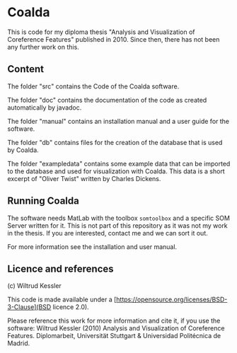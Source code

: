 # Coalda

This is code for my diploma thesis "Analysis and Visualization of Coreference Features" published in 2010. Since then, there has not been any further work on this.


## Content

The folder "src" contains the Code of the Coalda software.

The folder "doc" contains the documentation of the code as created automatically by javadoc.

The folder "manual" contains an installation manual and a user guide for the software.

The folder "db" contains files for the creation of the database that is used by Coalda.

The folder "exampledata" contains some example data that can be imported to the database and used for visualization with Coalda. This data is a short excerpt of "Oliver Twist" written by Charles Dickens.

## Running Coalda

The software needs MatLab with the toolbox `somtoolbox` and a specific SOM Server written for it. This is not part of this repository as it was not my work in the thesis. If you are interested, contact me and we can sort it out.

For more information see the installation and user manual.

## Licence and references

(c) Wiltrud Kessler

This code is made available under a [https://opensource.org/licenses/BSD-3-Clause](BSD licence 2.0).


Please reference this work for more information and cite it, if you use the software:
Wiltrud Kessler (2010)
Analysis and Visualization of Coreference Features.
Diplomarbeit, Universität Stuttgart & Universidad Politécnica de Madrid.
